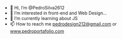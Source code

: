 - 👋 Hi, I’m @PedroSilva2612
- 👀 I’m interested in front-end and Web Design...
- 🌱 I’m currently learning about JS
- 📫 How to reach me pedrodesign212@gmail.com or www.pedroportafolio.com

<!---
PedroSilva2612/PedroSilva2612 is a ✨ special ✨ repository because its `README.md` (this file) appears on your GitHub profile.
You can click the Preview link to take a look at your changes.
--->
